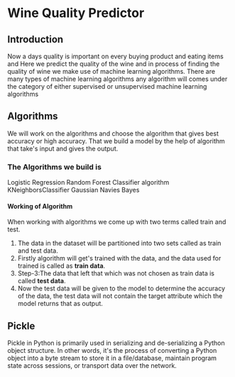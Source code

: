 # Wine Quality Predictor
## Introduction
Now a days quality is important on every buying product and eating items and Here we predict the quality of the wine and in process of finding the quality of wine we make use of machine learning algorithms. There are many types of machine learning algorithms any algorithm will comes under the category of either supervised or unsupervised machine learning algorithms
## Algorithms
We will work on the algorithms and choose the algorithm that gives best accuracy or high accuracy. That we build a model by the help of algorithm that take's input and gives the output.
### The Algorithms we build is
Logistic Regression
Random Forest Classifier algorithm
KNeighborsClassifier
Gaussian Navies Bayes
#### Working of Algorithm
When working with algorithms we come up with two terms called train and test.
1. The data in the dataset will be partitioned into two sets called as train and test data.
1. Firstly algorithm will  get's trained with the data, and the data used for trained is called as **train data**.
1. Step-3:The data that  left that which was not chosen as train data is called **test data**.
  1. Now the test data will be given to  the model to determine the accuracy of the data, the test data will not contain the target attribute which the   model returns that as output.
## Pickle
 Pickle in Python is primarily used in serializing and de-serializing a Python object structure. In other words, it's the process of converting a Python object into a byte stream to store it in a file/database, maintain program state across sessions, or transport data over the network.
